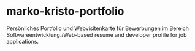 # marko-kristo-portfolio
Persönliches Portfolio und Webvisitenkarte für Bewerbungen im Bereich Softwareentwicklung./Web-based resume and developer profile for job applications.
